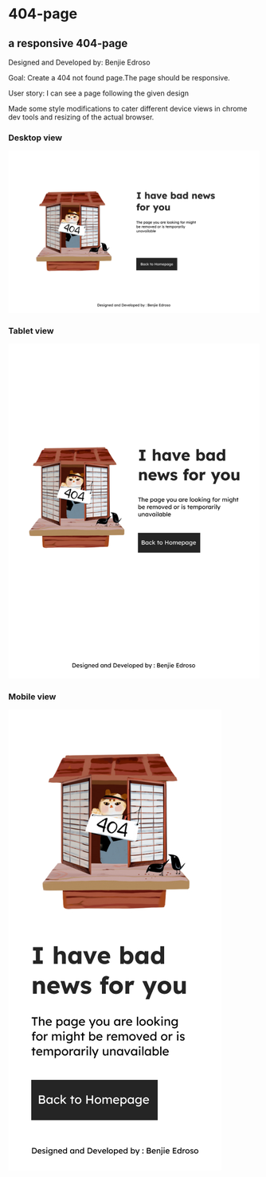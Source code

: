 # 404-page

## a responsive 404-page

Designed and Developed by: Benjie Edroso

Goal: Create a 404 not found page.The page should be responsive.

User story: I can see a page following the given design

Made some style modifications to cater different device views in chrome dev tools and resizing of the actual browser.

### Desktop view

![desktop](./assets/desktop.jpg)

### Tablet view

![desktop](./assets/tablet.jpg)

### Mobile view

![desktop](./assets/mobile.jpg)
